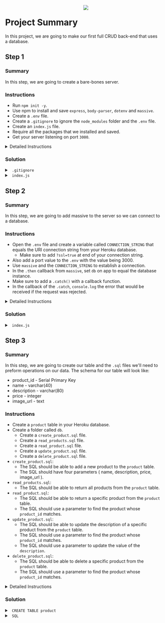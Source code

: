 <img src="https://s3.amazonaws.com/devmountain/readme-logo.png" width="250" align="right">

# Project Summary

In this project, we are going to make our first full CRUD back-end that uses a database.

## Step 1

### Summary

In this step, we are going to create a bare-bones server.

### Instructions

- Run `npm init -y`.
- Use npm to install and save `express`, `body-parser`, `dotenv` and `massive`.
- Create a `.env` file.
- Create a `.gitignore` to ignore the `node_modules` folder and the `.env` file.
- Create an `index.js` file.
- Require all the packages that we installed and saved.
- Get your server listening on port `3000`.

<details>

<summary> Detailed Instructions </summary>

<br />

Let's begin by opening a new terminal window and `cd` into the project. Let's create a `package.json` file by running `npm init -y`. Using the `-y` flag, we'll get a package.json file with all the default values. Now that we have a `package.json` file, we can use `npm install --save` to install and save packages to it. Run `npm install --save express body-parser massive dotenv` to get all the packages we'll need for this project.

After that is finished, we can see it created a `node_modules` folder. We never want to include this folder on GitHub, so let's create a `.gitignore` that will ignore `node_modules`. Create a file and name it `.env`. This file also needs to be included in the `.gitignore`. After that, we're ready to start creating our server. Create an `index.js` file and `require` all the packages we install at the top.

```js
const express = require("express");
const bodyParser = require("body-parser");
const massive = require("massive");
require("dotenv").config();
```

Now that our `index.js` file has access to all our packages, let's create a basic server. We'll begin by saving `express()` to a variable called `app`.

```js
const express = require("express");
const bodyParser = require("body-parser");
const massive = require("massive");
require("dotenv").config();

const app = express();
```

Then, we'll want to use our `bodyParser` middleware.

```js
const express = require("express");
const bodyParser = require("body-parser");
const massive = require("massive");
require("dotenv").config();

const app = express();
app.use(bodyParser.json());
```

Finally, we'll want to tell the server to listen on port `3000` and use a `console.log` to tell us when it is listening.

```js
const express = require("express");
const bodyParser = require("body-parser");
const massive = require("massive");
require("dotenv").config();

const app = express();
app.use(bodyParser.json());

const port = process.env.PORT || 3000;
app.listen(port, () => {
  console.log(`Server listening on port ${port}.`);
});
```

</details>

### Solution

<details>

<summary> <code> .gitignore </code> </summary>

```
node_modules
.env
```

</details>

<details>

<summary> <code> index.js </code> </summary>

![Part1Solution](/img/Step1Solution.PNG)

</details>

## Step 2

### Summary

In this step, we are going to add massive to the server so we can connect to a database.

### Instructions

- Open the `.env` file and create a variable called `CONNECTION_STRING` that equals the URI connection string from your Heroku database.
  - Make sure to add `?ssl=true` at end of your connection string.
- Also add a port value to the `.env` with the value being 3000.
- Use `massive` and the `CONNECTION_STRING` to establish a connection.
- In the `.then` callback from `massive`, set `db` on app to equal the database instance.
- Make sure to add a `.catch()` with a callback function.
- In the callback of the `.catch`, `console.log` the error that would be received if the request was rejected.

<details>

<summary> Detailed Instructions </summary>

<br />

Now that we have a basic node server ready to go, let's modify it to connect to a postgres database. Open the `.env` file and create a variable called `CONNECTION_STRING` that equals the URI connection string from your Heroku database, it should look something like this `postgres://username:password@host/dbname?ssl=true`.

Using the `CONNECTION_STRING`, we can invoke `massive` and pass it in as the first argument. This will return a `promise`.

```
CONNECTION_STRING=postgres://username:password@host/dbname?ssl=true
```

```js
massive(process.env.CONNECTION_STRING);
```

We'll want to execute some logic when the promise is fulfilled, so let's chain a `.then` to it. Be sure to capture the database instance in the first parameter.

```js
massive(process.env.CONNECTION_STRING).then(dbInstance => {});
```

Now that we have the `dbInstance`, we can set it onto `app`. Let's have our function return `app.set('db', dbInstance)`.

```js
massive(process.env.CONNECTION_STRING).then(dbInstance => {
  app.set("db", dbInstance);
});
```

Finally, we need to add a `.catch` so that we can `console.log` any error we might receive. Do so by chaining `.catch` after the `.then`. The `.catch` takes a callback function. Name the callback function parameter `err`. If `.catch` is invoked, `err` will be the error that was received. Add a `console.log` to log the error.

```js
massive(process.env.CONNECTION_STRING)
  .then(dbInstance => {
    app.set("db", dbInstance);
  })
  .catch(err => console.log(err));
```

</details>

### Solution

<details>

<summary> <code> index.js </code> </summary>

![Part2Solution](/img/Step2Solution.PNG)

</details>

## Step 3

### Summary

In this step, we are going to create our table and the `.sql` files we'll need to preform operations on our data. The schema for our table will look like:

- product_id - Serial Primary Key
- name - varchar(40)
- description - varchar(80)
- price - integer
- image_url - text

### Instructions

- Create a `product` table in your Heroku database.
- Create a folder called `db`.
  - Create a `create_product.sql` file.
  - Create a `read_products.sql` file.
  - Create a `read_product.sql` file.
  - Create a `update_product.sql` file.
  - Create a `delete_product.sql` file.
- `create_product.sql`:
  - The SQL should be able to add a new product to the `product` table.
  - The SQL should have four parameters ( name, description, price, image_url ).
- `read_products.sql`:
  - The SQL should be able to return all products from the `product` table.
- `read_product.sql`:
  - The SQL should be able to return a specific product from the `product` table.
  - The SQL should use a parameter to find the product whose `product_id` matches.
- `update_product.sql`:
  - The SQL should be able to update the description of a specific product from the `product` table.
  - The SQL should use a parameter to find the product whose `product_id` matches.
  - The SQL should use a parameter to update the value of the `description`.
- `delete_product.sql`:
  - The SQL should be able to delete a specific product from the `product` table.
  - The SQL should use a parameter to find the product whose `product_id` matches.

<details>

<summary> Detailed Instructions </summary>

<br />

Now that we have a method of connecting to our database and have an instance ready to go on `app`, we are ready to start creating the `sql` files that will interact with our database and a `products` table. Let's begin by creating a `products` table that follows the schema in the summary. The final syntax will look like:

```sql
CREATE TABLE product (
  product_id SERIAL PRIMARY KEY NOT NULL,
  name varchar(40) NOT NULL,
  description varchar(80) NOT NULL,
  price integer NOT NULL,
  image_url text NOT NULL
);
```

Now that we have a `product` table, we'll make five `sql` files. One for `creating` products; one for `reading` all products; one for `reading` a specific product; one for `updating` products; and one for `deleting` products. Let's create a folder called `db`. This is where we'll store our `sql` files that we can execute later using the database instance.

Inside the `db` folder, let's create a file called `create_product.sql`. This `sql` file will be responsible for creating a new product using four parameters. The four parameters are `name`, `description`, `price`, and `image_url`. To add something to a database we use the following syntax: `INSERT INTO Table ( column1, column2 ) VALUES ( value1, value2 );` The values we'll change are `Table`, `column`, and `value`. Since we want to insert into the `product` table, we'll change `Table` to `product`. Since we are updating the `name`, `description`, `price`, and `image_url`, we'll use those as the columns. And since we are using parameters for the values, we'll use `$1`, `$2`, `$3`, and `$4` as the values. The final syntax will look like:

```sql
INSERT INTO product ( name, description, price, image_url ) VALUES ( $1, $2, $3, $4 );
```

Now let's move on to `read_products.sql`. Create a file in the `db` folder called `read_products.sql`. This `sql` file will be responsible for reading all products from the database. To read all data from a database we use the following syntax: `SELECT * FROM Table`. Since we are working with the `product` table, we'll change `Table` to `product`. The final syntax will look like:

```sql
SELECT * FROM product;
```

Now let's move on to `read_product.sql`. Create a file in the `db` folder called `read_product.sql`. This file will be very similar to `read_products.sql`, however we need to add a where statement so we don't get all the products. We'll want to use a parameter so we can dynamically select a product by `product_id`. We can use a where statement with the following syntax: `WHERE column1 = value`. Since we are looking for a product by ID, we'll change `column1` to `product_id`. And since we are using a parameter for the ID, we'll change `value` to `$1`. The final syntax will look like:

```sql
SELECT * FROM product WHERE product_id = $1;
```

Now let's move on to `update_product.sql`. Create a file in the `db` folder called `update_product.sql`. This `sql` file will be responsible for updating the description of a product by ID. To update data from a database we use the following syntax: `UPDATE Table SET column1 = value1 WHERE condition`. Since we are working with the `product` table we'll change `Table` to `product`. Since we are updating the description dynamically we'll set `column1` to `description` and `value1` to `$2`. And since we are updating products by ID we'll set `condition` to `product_id = $1`. The order of `$1` and `$2` doesn't matter as long as you following the same order in the `controller` file. I personally prefer `(id, value)` instead of `(value, id)`. The final syntax will look like:

```sql
UPDATE product SET description = $2 WHERE product_id = $1;
```

Now let's move on to `delete_product.sql`. Create a file in the `db` folder called `delete_product.sql`. This `sql` file will be responsible for deleting a specific product by ID. To delete data from a database we use the following syntax: `DELETE FROM Table WHERE condition`. Since we are working with the `product` table, we'll change `Table` to `product`. Since we are deleting by product ID, we'll change `condition` to `product_id = $1`.
The final syntax will look like:

```sql
DELETE FROM product WHERE product_id = $1;
```

</details>

### Solution

<details>

<summary> <code> CREATE TABLE product </code> </summary>

![Part3Solution](/img/Step3Solution.PNG)

</details>

<details>

<summary> <code> SQL </code> </summary>

<details>

<summary> <code> create_product.sql </code> </summary>

![Part3Solution](/img/Step3SolutionCreate.PNG)

</details>

<details>

<summary> <code> read_products.sql </code> </summary>

![Part3Solution](/img/Step3SolutionRead.PNG)

</details>

<details>

<summary> <code> read_product.sql </code> </summary>

![Part3Solution](/img/Step3SolutionRead2.PNG)

</details>

<details>

<summary> <code> update_product.sql </code> </summary>

![Part3Solution](/img/Step3SolutionUpdate.PNG)

</details>

<details>

<summary> <code> delete_product.sql </code> </summary>

```sql
DELETE FROM product WHERE product_id = $1;
```

</details>

</details>
